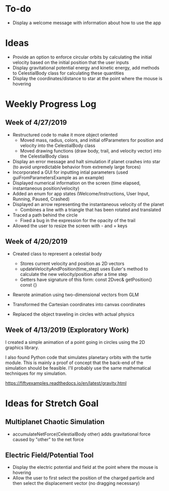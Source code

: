 # To-do

* Display a welcome message with information about how to use the app

# Ideas

* Provide an option to enforce circular orbits by calculating the initial velocity based on the initial position that the user inputs
* Display gravitational potential energy and kinetic energy, add methods to
CelestialBody class for calculating these quantities
* Display the coordinates/distance to star at the point where the mouse is hovering

# Weekly Progress Log

## Week of 4/27/2019

* Restructured code to make it more object oriented
  * Moved mass, radius, colors, and initial ofParameters for position and velocity into the CelestialBody class
  * Moved drawing functions (draw body, trail, and velocity vector) into the CelestialBody class
* Display an error message and halt simulation if planet crashes into star (to avoid unpredictable behavior from extremely large forces)
* Incorporated a GUI for inputting intial parameters (used guiFromParametersExample as an example)
* Displayed numerical information on the screen
(time elapsed, instantaneous position/velocity)
* Added an enum for app states (Welcome/Instructions, User Input, Running, Paused, Crashed)
* Displayed an arrow representing the instantaneous velocity of the planet
  * Combines a line with a triangle that has been rotated and translated
* Traced a path behind the circle
  * Fixed a bug in the expression for the opacity of the trail
* Allowed the user to resize the screen with - and = keys

## Week of 4/20/2019

* Created class to represent a celestial body
  * Stores current velocity and position as 2D vectors
  * updateVelocityAndPosition(time_step) uses Euler's method to calculate the new velocity/position after a time step
  * Getters have signature of this form: const 2Dvec& getPosition() const {}

* Rewrote animation using two-dimensional vectors from GLM

* Transformed the Cartesian coordinates into canvas coordinates

* Replaced the object traveling in circles with actual physics

## Week of 4/13/2019 (Exploratory Work)

I created a simple animation of a point going in circles using the 2D graphics library.

I also found Python code that simulates planetary orbits with the turtle module. This is mainly a proof of concept that
the back-end of the simulation should be feasible. I'll probably use the same mathematical techniques for my simulation.

https://fiftyexamples.readthedocs.io/en/latest/gravity.html

# Ideas for Stretch Goal 

## Multiplanet Chaotic Simulation

* accumulateNetForce(CelestialBody other) adds gravitational force caused by "other" to the net force


## Electric Field/Potential Tool

* Display the electric potential and field at the point where the mouse is hovering
* Allow the user to first select the position of the charged particle and then select the displacement vector
(no dragging necessary)
